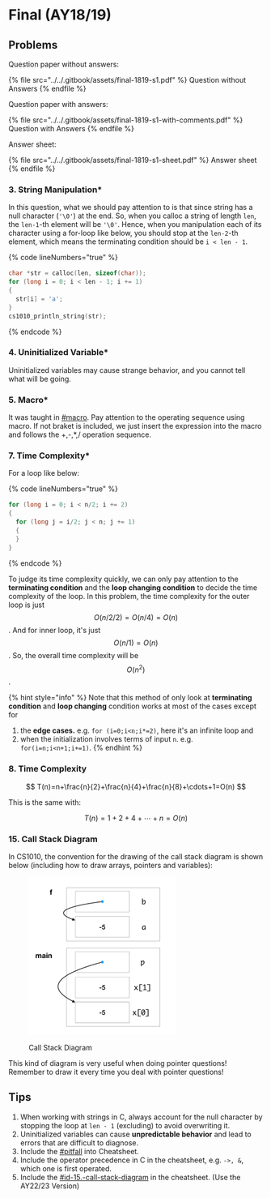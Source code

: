 # Final (AY18/19)

## Problems

Question paper without answers:

{% file src="../../.gitbook/assets/final-1819-s1.pdf" %}
Question without Answers
{% endfile %}

Question paper with answers:

{% file src="../../.gitbook/assets/final-1819-s1-with-comments.pdf" %}
Question with Answers
{% endfile %}

Answer sheet:

{% file src="../../.gitbook/assets/final-1819-s1-sheet.pdf" %}
Answer sheet
{% endfile %}

### 3. String Manipulation\*

In this question, what we should pay attention to is that since string has a null character (`'\0'`) at the end. So, when you calloc a string of length `len`, the `len-1`-th element will be `'\0'`. Hence, when you manipulation each of its character using a for-loop like below, you should stop at the `len-2`-th element, which means the terminating condition should be `i < len - 1`.

{% code lineNumbers="true" %}
```c
char *str = calloc(len, sizeof(char));
for (long i = 0; i < len - 1; i += 1)
{
  str[i] = 'a';
}
cs1010_println_string(str);
```
{% endcode %}

### 4. Uninitialized Variable\*

Uninitialized variables may cause strange behavior, and you cannot tell what will be going.

### 5. Macro\*

It was taught in [#macro](../../lec-tut-lab-exes/lab/lab-08-c-preprocessor.md#macro "mention"). Pay attention to the operating sequence using macro. If not braket is included, we just insert the expression into the macro and follows the +,-,\*,/ operation sequence.

### 7. Time Complexity\*

For a loop like below:

{% code lineNumbers="true" %}
```c
for (long i = 0; i < n/2; i += 2)
{
  for (long j = i/2; j < n; j += 1)
  {
  }
}
```
{% endcode %}

To judge its time complexity quickly, we can only pay attention to the **terminating condition** and the **loop changing condition** to decide the time complexity of the loop. In this problem, the time complexity for the outer loop is just $$O(n/2/2)=O(n/4)=O(n)$$. And for inner loop, it's just $$O(n/1)=O(n)$$. So, the overall time complexity will be $$O(n^2)$$.

{% hint style="info" %}
Note that this method of only look at **terminating condition** and **loop changing** condition works at most of the cases except for

1. the **edge cases.** e.g. `for (i=0;i<n;i*=2)`, here it's an infinite loop and
2. when the initialization involves terms of input `n`. e.g. `for(i=n;i<n+1;i+=1)`.
{% endhint %}

### 8. Time Complexity

$$
T(n)=n+\frac{n}{2}+\frac{n}{4}+\frac{n}{8}+\cdots+1=O(n)
$$

This is the same with:

$$
T(n)=1+2+4+\cdots+n=O(n)
$$

### 15. Call Stack Diagram

In CS1010, the convention for the drawing of the call stack diagram is shown below (including how to draw arrays, pointers and variables):

<figure><img src="../../.gitbook/assets/Final-1819-Q15.png" alt="" width="290"><figcaption><p>Call Stack Diagram</p></figcaption></figure>

This kind of diagram is very useful when doing pointer questions! Remember to draw it every time you deal with pointer questions!

## Tips

1. When working with strings in C, always account for the null character by stopping the loop at `len - 1` (excluding) to avoid overwriting it.
2. Uninitialized variables can cause **unpredictable behavior** and lead to errors that are difficult to diagnose.
3. Include the [#pitfall](../../lec-tut-lab-exes/lab/lab-08-c-preprocessor.md#pitfall "mention") into Cheatsheet.
4. Include the operator precedence in C in the cheatsheet, e.g. `->, &`, which one is first operated.
5. Include the [#id-15.-call-stack-diagram](final-ay18-19.md#id-15.-call-stack-diagram "mention") in the cheatsheet. (Use the AY22/23 Version)

